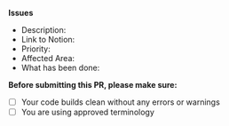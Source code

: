 **Issues**
- Description:
- Link to Notion:
- Priority:
- Affected Area:
- What has been done:

**Before submitting this PR, please make sure:**

- [ ] Your code builds clean without any errors or warnings
- [ ] You are using approved terminology
